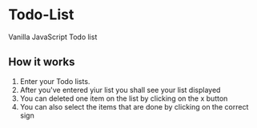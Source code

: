 # Todo-List
Vanilla JavaScript Todo list 

## How it works
1. Enter your Todo lists.
2. After you've entered yiur list you shall see your list displayed
3. You can deleted one item on the list by clicking on the x button
4. You can also select the items that are done by clicking on the correct sign
